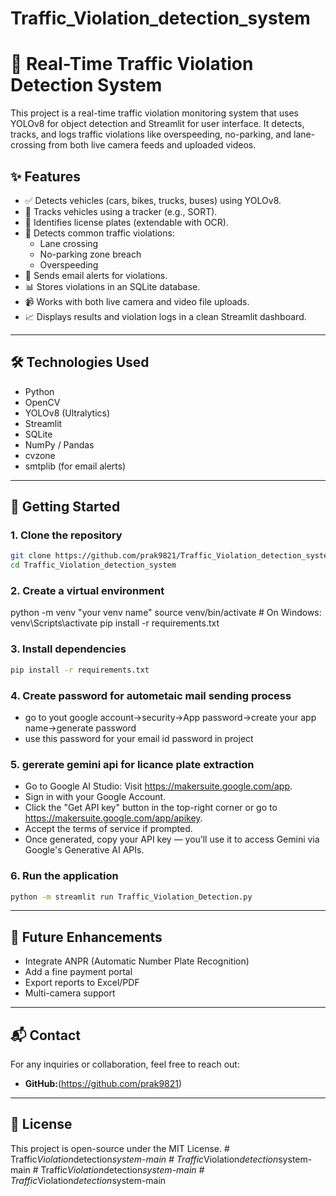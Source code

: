 # Traffic_Violation_detection_system
# 🚦 Real-Time Traffic Violation Detection System

This project is a real-time traffic violation monitoring system that uses YOLOv8 for object detection and Streamlit for user interface. It detects, tracks, and logs traffic violations like overspeeding, no-parking, and lane-crossing from both live camera feeds and uploaded videos.

## ✨ Features

- ✅ Detects vehicles (cars, bikes, trucks, buses) using YOLOv8.
- 🚗 Tracks vehicles using a tracker (e.g., SORT).
- 📍 Identifies license plates (extendable with OCR).
- 🚨 Detects common traffic violations:
  - Lane crossing
  - No-parking zone breach
  - Overspeeding
- 📧 Sends email alerts for violations.
- 📊 Stores violations in an SQLite database.
- 📹 Works with both live camera and video file uploads.
- 📈 Displays results and violation logs in a clean Streamlit dashboard.

---

## 🛠️ Technologies Used

- Python
- OpenCV
- YOLOv8 (Ultralytics)
- Streamlit
- SQLite
- NumPy / Pandas
- cvzone
- smtplib (for email alerts)

---

## 🚀 Getting Started

### 1. Clone the repository

```bash
git clone https://github.com/prak9821/Traffic_Violation_detection_system.git
cd Traffic_Violation_detection_system
```
### 2. Create a virtual environment

python -m venv "your venv name"
source venv/bin/activate      # On Windows: venv\Scripts\activate
pip install -r requirements.txt

### 3. Install dependencies

```bash
pip install -r requirements.txt
```
### 4.  Create password for autometaic mail sending process

- go to yout google account->security->App password->create your app name->generate password
- use this password for your email id password in project 

### 5. gererate gemini api for licance plate extraction

- Go to Google AI Studio: Visit https://makersuite.google.com/app.
- Sign in with your Google Account.
- Click the "Get API key" button in the top-right corner or go to https://makersuite.google.com/app/apikey.
- Accept the terms of service if prompted.
- Once generated, copy your API key — you’ll use it to access Gemini via Google's Generative AI APIs.
    
### 6. Run the application

```bash
python -m streamlit run Traffic_Violation_Detection.py
```

---

## 🧠 Future Enhancements

- Integrate ANPR (Automatic Number Plate Recognition)
- Add a fine payment portal
- Export reports to Excel/PDF
- Multi-camera support

---

## 📬 Contact

For any inquiries or collaboration, feel free to reach out:

- **GitHub:**(https://github.com/prak9821)

---

## 📜 License

This project is open-source under the MIT License.
#   T r a f f i c _ V i o l a t i o n _ d e t e c t i o n _ s y s t e m - m a i n  
 #   T r a f f i c _ V i o l a t i o n _ d e t e c t i o n _ s y s t e m - m a i n  
 #   T r a f f i c _ V i o l a t i o n _ d e t e c t i o n _ s y s t e m - m a i n  
 #   T r a f f i c _ V i o l a t i o n _ d e t e c t i o n _ s y s t e m - m a i n  
 